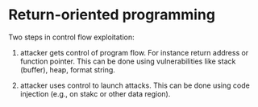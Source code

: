 # Return-oriented programming

Two steps in control flow exploitation: 

1. attacker gets control of program flow.
For instance return address or function 
pointer. This can be done using vulnerabilities
like stack (buffer), heap, format string.

2. attacker uses control to launch attacks.
This can be done using code injection (e.g.,
on stakc or other data region). 

